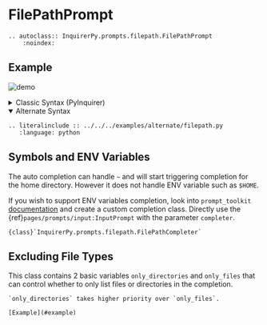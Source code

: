 # FilePathPrompt

```{eval-rst}
.. autoclass:: InquirerPy.prompts.filepath.FilePathPrompt
    :noindex:
```

## Example

![demo](https://assets.kazhala.me/InquirerPy/filepath.gif)

<details>
  <summary>Classic Syntax (PyInquirer)</summary>

```{eval-rst}
.. literalinclude :: ../../../examples/classic/filepath.py
   :language: python
```

</details>

<details open>
  <summary>Alternate Syntax</summary>

```{eval-rst}
.. literalinclude :: ../../../examples/alternate/filepath.py
   :language: python
```

</details>

## Symbols and ENV Variables

The auto completion can handle `~` and will start triggering completion for the home directory. However it does not handle ENV variable
such as `$HOME`.

If you wish to support ENV variables completion, look into `prompt_toolkit` [documentation](https://python-prompt-toolkit.readthedocs.io/en/master/pages/asking_for_input.html#autocompletion)
and create a custom completion class. Directly use the {ref}`pages/prompts/input:InputPrompt` with the parameter `completer`.

```{seealso}
{class}`InquirerPy.prompts.filepath.FilePathCompleter`
```

## Excluding File Types

This class contains 2 basic variables `only_directories` and `only_files` that can control whether to only list
files or directories in the completion.

```{note}
`only_directories` takes higher priority over `only_files`.
```

```{seealso}
[Example](#example)
```
